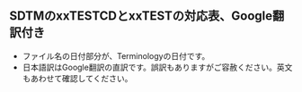## SDTMのxxTESTCDとxxTESTの対応表、Google翻訳付き
- ファイル名の日付部分が、Terminologyの日付です。
- 日本語訳はGoogle翻訳の直訳です。誤訳もありますがご容赦ください。英文もあわせて確認してください。
